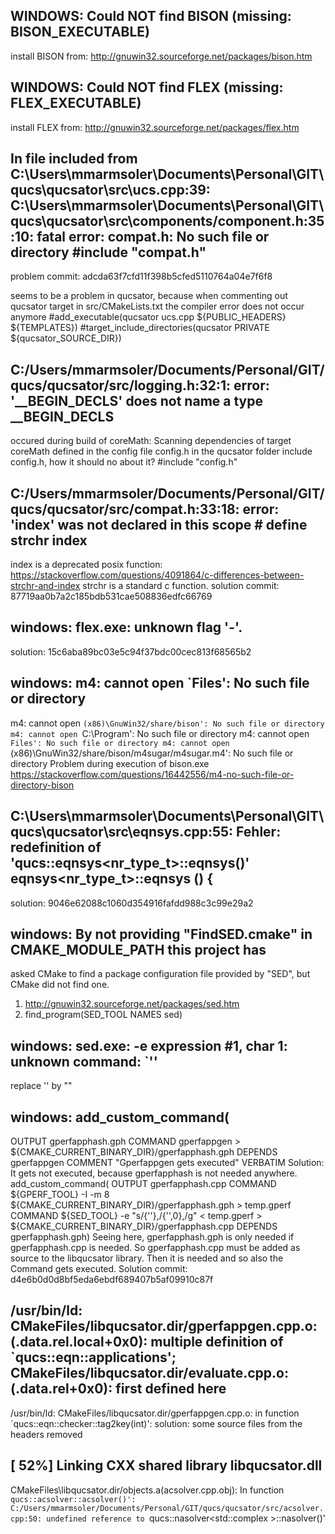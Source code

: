 ## WINDOWS: Could NOT find BISON (missing: BISON_EXECUTABLE)
install BISON from: http://gnuwin32.sourceforge.net/packages/bison.htm

## WINDOWS: Could NOT find FLEX (missing: FLEX_EXECUTABLE)
install FLEX from: http://gnuwin32.sourceforge.net/packages/flex.htm

## In file included from C:\Users\mmarmsoler\Documents\Personal\GIT\qucs\qucsator\src\ucs.cpp:39: C:\Users\mmarmsoler\Documents\Personal\GIT\qucs\qucsator\src\components/component.h:35:10: fatal error: compat.h: No such file or directory #include "compat.h"
problem commit: adcda63f7cfd11f398b5cfed5110764a04e7f6f8

seems to be a problem in qucsator, because when commenting out qucsator target in src/CMakeLists.txt the compiler error does not occur anymore
#add_executable(qucsator ucs.cpp ${PUBLIC_HEADERS} ${TEMPLATES})
#target_include_directories(qucsator PRIVATE ${qucsator_SOURCE_DIR})

## C:/Users/mmarmsoler/Documents/Personal/GIT/qucs/qucsator/src/logging.h:32:1: error: '__BEGIN_DECLS' does not name a type __BEGIN_DECLS
occured during build of coreMath: Scanning dependencies of target coreMath
defined in the config file config.h in the qucsator folder
include config.h, how it should no about it?
#include "config.h"

## C:/Users/mmarmsoler/Documents/Personal/GIT/qucs/qucsator/src/compat.h:33:18: error: 'index' was not declared in this scope # define strchr  index
index is a deprecated posix function: https://stackoverflow.com/questions/4091864/c-differences-between-strchr-and-index
strchr is a standard c function.
solution commit: 87719aa0b7a2c185bdb531cae508836edfc66769

## windows: flex.exe: unknown flag '-'.
solution: 15c6aba89bc03e5c94f37bdc00cec813f68565b2

## windows: m4: cannot open `Files': No such file or directory
m4: cannot open `(x86)\GnuWin32/share/bison': No such file or directory
m4: cannot open `C:\Program': No such file or directory
m4: cannot open `Files': No such file or directory
m4: cannot open `(x86)\GnuWin32/share/bison/m4sugar/m4sugar.m4': No such file or directory
Problem during execution of bison.exe
https://stackoverflow.com/questions/16442556/m4-no-such-file-or-directory-bison

## C:\Users\mmarmsoler\Documents\Personal\GIT\qucs\qucsator\src\eqnsys.cpp:55: Fehler: redefinition of 'qucs::eqnsys<nr_type_t>::eqnsys()' eqnsys<nr_type_t>::eqnsys () {
solution: 9046e62088c1060d354916fafdd988c3c99e29a2

## windows: By not providing "FindSED.cmake" in CMAKE_MODULE_PATH this project has
  asked CMake to find a package configuration file provided by "SED", but
  CMake did not find one.
  
 1) http://gnuwin32.sourceforge.net/packages/sed.htm
 2) find_program(SED_TOOL NAMES sed)

## windows: sed.exe: -e expression #1, char 1: unknown command: `''
replace '' by ""

## windows: add_custom_command(
  OUTPUT gperfapphash.gph
  COMMAND gperfappgen > ${CMAKE_CURRENT_BINARY_DIR}/gperfapphash.gph
  DEPENDS gperfappgen
  COMMENT "Gperfappgen gets executed"
  VERBATIM
Solution: It gets not executed, because gperfapphash is not needed anywhere. 
add_custom_command(
  OUTPUT gperfapphash.cpp
  COMMAND ${GPERF_TOOL} -I -m 8 ${CMAKE_CURRENT_BINARY_DIR}/gperfapphash.gph >
          temp.gperf
  COMMAND ${SED_TOOL} -e "s/{''},/{'',0},/g" < temp.gperf >
          ${CMAKE_CURRENT_BINARY_DIR}/gperfapphash.cpp
  DEPENDS gperfapphash.gph)
Seeing here, gperfapphash.gph is only needed if gperfapphash.cpp is needed.
So gperfapphash.cpp must be added as source to the libqucsator library. Then it is needed and so also the Command gets executed.
Solution commit: d4e6b0d0d8bf5eda6ebdf689407b5af09910c87f

## /usr/bin/ld: CMakeFiles/libqucsator.dir/gperfappgen.cpp.o:(.data.rel.local+0x0): multiple definition of `qucs::eqn::applications'; CMakeFiles/libqucsator.dir/evaluate.cpp.o:(.data.rel+0x0): first defined here
/usr/bin/ld: CMakeFiles/libqucsator.dir/gperfappgen.cpp.o: in function `qucs::eqn::checker::tag2key(int)':
solution: some source files from the headers removed

## [ 52%] Linking CXX shared library libqucsator.dll
CMakeFiles\libqucsator.dir/objects.a(acsolver.cpp.obj): In function `qucs::acsolver::acsolver()':
C:/Users/mmarmsoler/Documents/Personal/GIT/qucs/qucsator/src/acsolver.cpp:50: undefined reference to `qucs::nasolver<std::complex<double> >::nasolver()'




